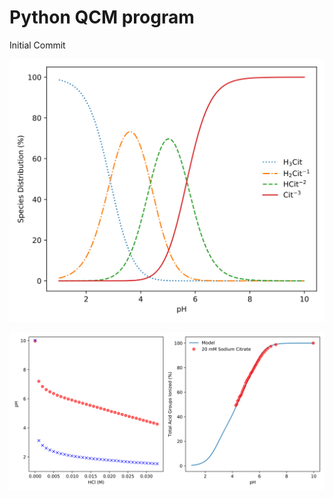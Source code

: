 # Python QCM program

Initial Commit

![Test Image 1](https://github.com/sadmankazi/CalciumBindingModel/blob/master/Figures/speciation.svg)

![Test Image 2](https://github.com/sadmankazi/CalciumBindingModel/blob/master/Figures/titration.svg)

